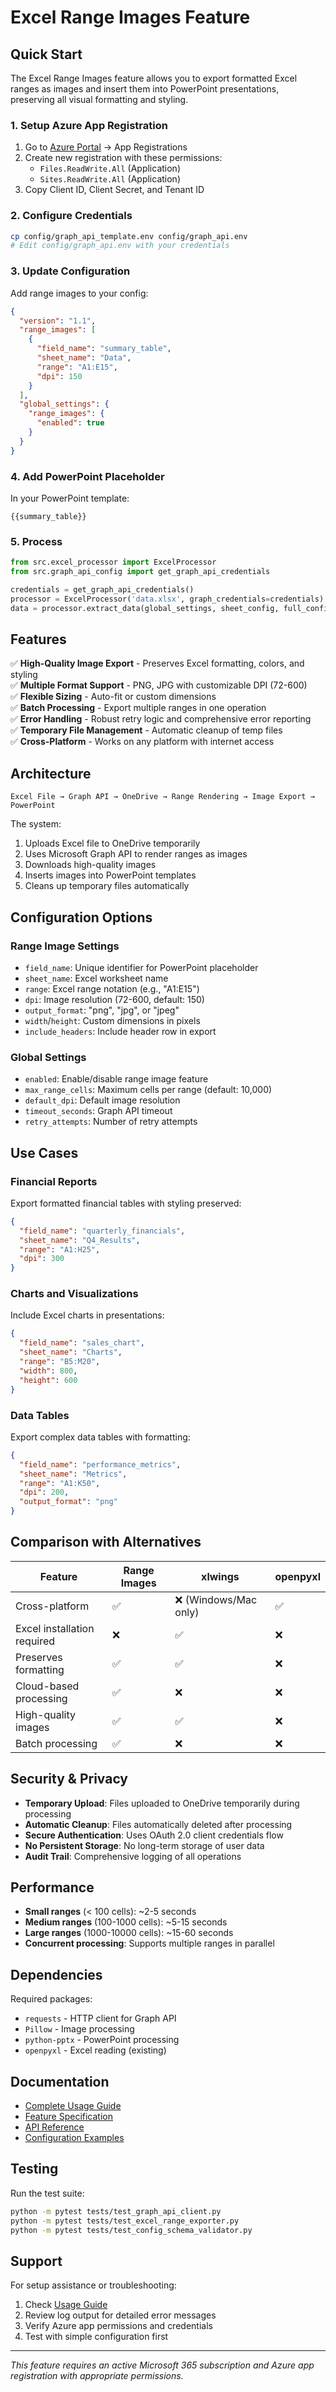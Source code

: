 # Excel Range Images Feature

## Quick Start

The Excel Range Images feature allows you to export formatted Excel ranges as images and insert them into PowerPoint presentations, preserving all visual formatting and styling.

### 1. Setup Azure App Registration

1. Go to [Azure Portal](https://portal.azure.com) → App Registrations
2. Create new registration with these permissions:
   - `Files.ReadWrite.All` (Application)
   - `Sites.ReadWrite.All` (Application)
3. Copy Client ID, Client Secret, and Tenant ID

### 2. Configure Credentials

```bash
cp config/graph_api_template.env config/graph_api.env
# Edit config/graph_api.env with your credentials
```

### 3. Update Configuration

Add range images to your config:

```json
{
  "version": "1.1",
  "range_images": [
    {
      "field_name": "summary_table",
      "sheet_name": "Data", 
      "range": "A1:E15",
      "dpi": 150
    }
  ],
  "global_settings": {
    "range_images": {
      "enabled": true
    }
  }
}
```

### 4. Add PowerPoint Placeholder

In your PowerPoint template:
```
{{summary_table}}
```

### 5. Process

```python
from src.excel_processor import ExcelProcessor
from src.graph_api_config import get_graph_api_credentials

credentials = get_graph_api_credentials()
processor = ExcelProcessor('data.xlsx', graph_credentials=credentials)
data = processor.extract_data(global_settings, sheet_config, full_config)
```

## Features

✅ **High-Quality Image Export** - Preserves Excel formatting, colors, and styling  
✅ **Multiple Format Support** - PNG, JPG with customizable DPI (72-600)  
✅ **Flexible Sizing** - Auto-fit or custom dimensions  
✅ **Batch Processing** - Export multiple ranges in one operation  
✅ **Error Handling** - Robust retry logic and comprehensive error reporting  
✅ **Temporary File Management** - Automatic cleanup of temp files  
✅ **Cross-Platform** - Works on any platform with internet access  

## Architecture

```
Excel File → Graph API → OneDrive → Range Rendering → Image Export → PowerPoint
```

The system:
1. Uploads Excel file to OneDrive temporarily
2. Uses Microsoft Graph API to render ranges as images
3. Downloads high-quality images
4. Inserts images into PowerPoint templates
5. Cleans up temporary files automatically

## Configuration Options

### Range Image Settings
- `field_name`: Unique identifier for PowerPoint placeholder
- `sheet_name`: Excel worksheet name
- `range`: Excel range notation (e.g., "A1:E15")
- `dpi`: Image resolution (72-600, default: 150)
- `output_format`: "png", "jpg", or "jpeg"
- `width`/`height`: Custom dimensions in pixels
- `include_headers`: Include header row in export

### Global Settings
- `enabled`: Enable/disable range image feature
- `max_range_cells`: Maximum cells per range (default: 10,000)
- `default_dpi`: Default image resolution
- `timeout_seconds`: Graph API timeout
- `retry_attempts`: Number of retry attempts

## Use Cases

### Financial Reports
Export formatted financial tables with styling preserved:
```json
{
  "field_name": "quarterly_financials",
  "sheet_name": "Q4_Results",
  "range": "A1:H25",
  "dpi": 300
}
```

### Charts and Visualizations
Include Excel charts in presentations:
```json
{
  "field_name": "sales_chart", 
  "sheet_name": "Charts",
  "range": "B5:M20",
  "width": 800,
  "height": 600
}
```

### Data Tables
Export complex data tables with formatting:
```json
{
  "field_name": "performance_metrics",
  "sheet_name": "Metrics",
  "range": "A1:K50",
  "dpi": 200,
  "output_format": "png"
}
```

## Comparison with Alternatives

| Feature | Range Images | xlwings | openpyxl |
|---------|-------------|---------|----------|
| Cross-platform | ✅ | ❌ (Windows/Mac only) | ✅ |
| Excel installation required | ❌ | ✅ | ❌ |
| Preserves formatting | ✅ | ✅ | ❌ |
| Cloud-based processing | ✅ | ❌ | ❌ |
| High-quality images | ✅ | ✅ | ❌ |
| Batch processing | ✅ | ❌ | ❌ |

## Security & Privacy

- **Temporary Upload**: Files uploaded to OneDrive temporarily during processing
- **Automatic Cleanup**: Files automatically deleted after processing
- **Secure Authentication**: Uses OAuth 2.0 client credentials flow
- **No Persistent Storage**: No long-term storage of user data
- **Audit Trail**: Comprehensive logging of all operations

## Performance

- **Small ranges** (< 100 cells): ~2-5 seconds
- **Medium ranges** (100-1000 cells): ~5-15 seconds  
- **Large ranges** (1000-10000 cells): ~15-60 seconds
- **Concurrent processing**: Supports multiple ranges in parallel

## Dependencies

Required packages:
- `requests` - HTTP client for Graph API
- `Pillow` - Image processing
- `python-pptx` - PowerPoint processing
- `openpyxl` - Excel reading (existing)

## Documentation

- [Complete Usage Guide](docs/EXCEL_RANGE_IMAGES_USAGE.md)
- [Feature Specification](docs/FEATURE_EXCEL_RANGE_IMAGES.md)
- [API Reference](docs/)
- [Configuration Examples](config/range_images_example_config.json)

## Testing

Run the test suite:
```bash
python -m pytest tests/test_graph_api_client.py
python -m pytest tests/test_excel_range_exporter.py
python -m pytest tests/test_config_schema_validator.py
```

## Support

For setup assistance or troubleshooting:
1. Check [Usage Guide](docs/EXCEL_RANGE_IMAGES_USAGE.md)
2. Review log output for detailed error messages
3. Verify Azure app permissions and credentials
4. Test with simple configuration first

---

*This feature requires an active Microsoft 365 subscription and Azure app registration with appropriate permissions.*